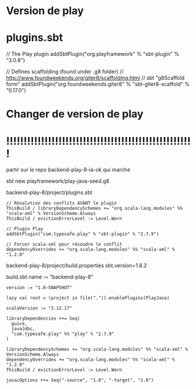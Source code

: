 # Version de play

  # plugins.sbt

  // The Play plugin
  addSbtPlugin("org.playframework" % "sbt-plugin" % "3.0.8")

  // Defines scaffolding (found under .g8 folder)
  // http://www.foundweekends.org/giter8/scaffolding.html
  // sbt "g8Scaffold form"
  addSbtPlugin("org.foundweekends.giter8" % "sbt-giter8-scaffold" % "0.17.0")


# Changer de version de play
  # !!!!!!!!!!!!!!!!!!!!!!!!!!!!!!!!!!!!!!!!!!!!!!!!!!!!!!
  partir sur le repo backend-play-8-ia-ok qui marche

  sbt new playframework/play-java-seed.g8

  backend-play-8/project/plugins.sbt

    // Résolution des conflits AVANT le plugin
    ThisBuild / libraryDependencySchemes += "org.scala-lang.modules" %% "scala-xml" % VersionScheme.Always
    ThisBuild / evictionErrorLevel := Level.Warn

    // Plugin Play
    addSbtPlugin("com.typesafe.play" % "sbt-plugin" % "2.7.9")

    // Forcer scala-xml pour résoudre le conflit
    dependencyOverrides += "org.scala-lang.modules" %% "scala-xml" % "1.2.0"

  backend-play-8/project/build.properties
    sbt.version=1.8.2

  build.sbt
    name := "backend-play-8"

    version := "1.0-SNAPSHOT"

    lazy val root = (project in file(".")).enablePlugins(PlayJava)

    scalaVersion := "2.12.17"

    libraryDependencies ++= Seq(
      guice,
      javaJdbc,
      "com.typesafe.play" %% "play" % "2.7.9"
    )

    libraryDependencySchemes += "org.scala-lang.modules" %% "scala-xml" % VersionScheme.Always
    dependencyOverrides += "org.scala-lang.modules" %% "scala-xml" % "1.2.0"
    ThisBuild / evictionErrorLevel := Level.Warn

    javacOptions ++= Seq("-source", "1.8", "-target", "1.8")    